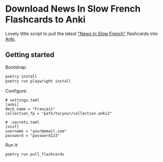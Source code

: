 # Download News In Slow French Flashcards to Anki

Lovely little script to pull the latest ["News In Slow French"](newsinslowfrench.com) flashcards into [Anki]().

## Getting started

Bootstrap:

```bash
poetry install
poetry run playwright install
```

Configure:

```
# settings.toml
[anki]
deck_name = "Français"
collection_fp = "path/to/your/collection.anki2"

# .secrets.toml
[nisf]
username = "your@email.com"
password = "password123"
```

Run it:

```bash
poetry run pull_flashcards
```
